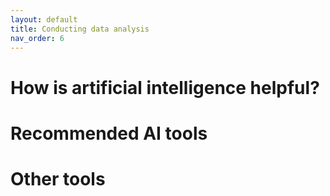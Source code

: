 ```yaml
---
layout: default
title: Conducting data analysis
nav_order: 6
---
```


# How is artificial intelligence helpful? 

# Recommended AI tools 

# Other tools 

